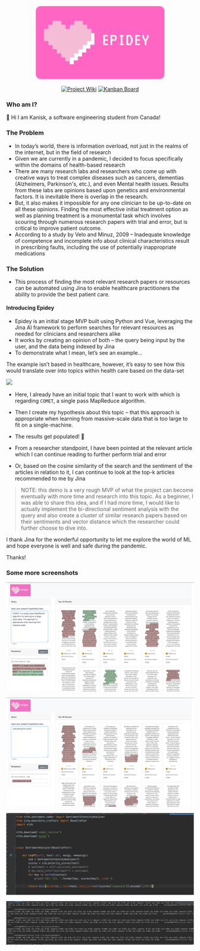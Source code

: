 <!-- PROJECT LOGO -->
<br />
<p align="center">
  <a href="https://github.com/chakrakan/epidey/">
    <img src="https://github.com/chakrakan/epidey-search/blob/master/docs/epidey-logo.png" alt="Logo" width="350" height="200">
  </a>


  <p align="center">
    <a href="https://github.com/chakrakan/epidey/wiki">
    <img alt="Project Wiki" src="https://img.shields.io/badge/-project%20wiki-blue"></a>
    <a href="https://github.com/chakrakan/epidey/projects">
    <img alt="Kanban Board" src="https://img.shields.io/badge/-kanban%20board-orange"></a>
  </p>
</p>


### Who am I?

👋	Hi I am Kanisk, a software engineering student from Canada!

### The Problem

-	In today’s world, there is information overload, not just in the realms of the internet, but in the field of research
-	Given we are currently in a pandemic, I decided to focus specifically within the domains of health-based research
-	There are many research labs and researchers who come up with creative ways to treat complex diseases such as cancers, dementias (Alzheimers, Parkinson's, etc.), and even Mental health issues. Results from these labs are opinions based upon genetics and environmental factors. It is inevitable there is overlap in the research. 
-	But, it also makes it impossible for any one clinician to be up-to-date on all these opinions. Finding the most effective initial treatment option as well as planning treatment is a monumental task which involves scouring through numerous research papers with trial and error, but is critical to improve patient outcome.
-	According to a study by Velo and Minuz, 2009 – Inadequate knowledge of competence and incomplete info about clinical characteristics result in prescribing faults, including the use of potentially inappropriate medications

### The Solution

-	This process of finding the most relevant research papers or resources can be automated using Jina to enable healthcare practitioners the ability to provide the best patient care.

#### Introducing Epidey

-	Epidey is an initial stage MVP built using Python and Vue, leveraging the Jina AI framework to perform searches for relevant resources as needed for clinicians and researchers alike
-	It works by creating an opinion of both – the query being input by the user, and the data being indexed by Jina
-	To demonstrate what I mean, let’s see an example...

The example isn’t based in healthcare, however, it’s easy to see how this would translate over into topics within health care based on the data-set  

![](https://github.com/chakrakan/epidey-search/blob/master/docs/epidey-demo.gif)

-	Here, I already have an initial topic that I want to work with which is regarding `COMET`, a single pass MapReduce algorithm.
- Then I create my hypothesis about this topic – that this approach is appropriate when learning from massive-scale data that is too large to fit on a single-machine.
- The results get populated! 🎉

-	From a researcher standpoint, I have been pointed at the relevant article which I can continue reading to further perform trial and error
-	Or, based on the cosine similarity of the search and the sentiment of the articles in relation to it, I can continue to look at the top-k articles recommended to me by Jina

> NOTE: this demo is a very rough MVP of what the project can become eventually with more time and research into this topic. As a beginner, I was able to share this idea, and if I had more time, I would like to actually implement the bi-directional sentiment analysis with the query and also create a cluster of similar research papers based on their sentiments and vector distance which the researcher could further choose to dive into.

I thank Jina for the wonderful opportunity to let me explore the world of ML and hope everyone is well and safe during the pandemic.

Thanks!

### Some more screenshots

![](https://github.com/chakrakan/epidey-search/blob/master/docs/sc1.png)  

![](https://github.com/chakrakan/epidey-search/blob/master/docs/sc2.png)     

![](https://github.com/chakrakan/epidey-search/blob/master/docs/sc3.png)  

![](https://github.com/chakrakan/epidey-search/blob/master/docs/sc4.png)



